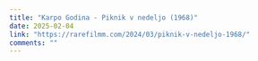 ```yaml
---
title: "Karpo Godina - Piknik v nedeljo (1968)"
date: 2025-02-04
link: "https://rarefilmm.com/2024/03/piknik-v-nedeljo-1968/"
comments: ""
---
```


